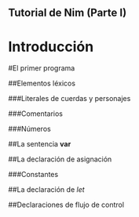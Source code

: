 Tutorial de Nim (Parte I)
-----

Introducción
=======================

#El primer programa

##Elementos léxicos

###Literales de cuerdas y personajes

###Comentarios

###Números

##La sentencia **var**

##La declaración de asignación

###Constantes

##La declaración de *let*

##Declaraciones de flujo de control